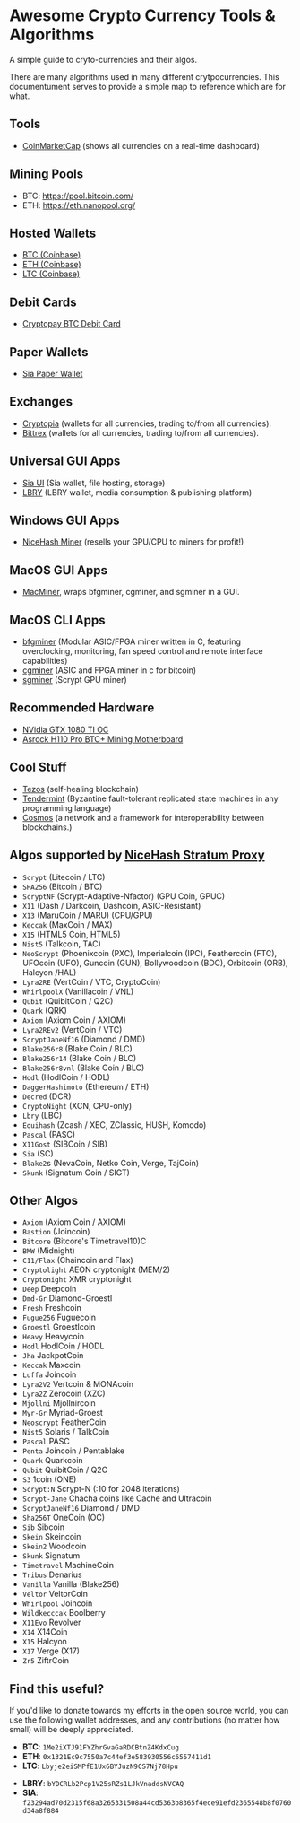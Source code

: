 # Awesome Crypto Currency Tools & Algorithms 

A simple guide to cryto-currencies and their algos.

There are many algorithms used in many different crytpocurrencies. This documentument serves to provide a simple map to reference which are for what. 

## Tools

- [CoinMarketCap](https://coinmarketcap.com) (shows all currencies on a real-time dashboard)

## Mining Pools

- BTC: https://pool.bitcoin.com/
- ETH: https://eth.nanopool.org/


## Hosted Wallets

- [BTC (Coinbase)](https://www.coinbase.com/join/516f7e9a929bda3e06000001)
- [ETH (Coinbase)](https://www.coinbase.com/join/516f7e9a929bda3e06000001)
- [LTC (Coinbase)](https://www.coinbase.com/join/516f7e9a929bda3e06000001)

## Debit Cards

- [Cryptopay BTC Debit Card](https://cryptopay.me/join/03db9c17)

## Paper Wallets

- [Sia Paper Wallet](https://siapaperwallet.co)

## Exchanges

- [Cryptopia](https://www.cryptopia.co.nz/Register?referrer=kennethreitz) (wallets for all currencies, trading to/from all currencies). 
- [Bittrex](https://bittrex.com) (wallets for all currencies, trading to/from all currencies). 


## Universal GUI Apps

- [Sia UI](http://sia.tech/apps/) (Sia wallet, file hosting, storage)
- [LBRY](https://lbry.io) (LBRY wallet, media consumption & publishing platform)

## Windows GUI Apps

- [NiceHash Miner](https://miner.nicehash.com/?refby=386829) (resells your GPU/CPU to miners for profit!)

## MacOS GUI Apps

- [MacMiner](http://macminer.fabulouspanda.com/macminer/), wraps bfgminer, cgminer, and sgminer in a GUI. 

## MacOS CLI Apps

- [bfgminer](http://macminer.fabulouspanda.com/commandline/) (Modular ASIC/FPGA miner written in C, featuring overclocking, monitoring, fan speed control and remote interface capabilities)
- [cgminer](http://macminer.fabulouspanda.com/commandline/) (ASIC and FPGA miner in c for bitcoin)
- [sgminer](http://macminer.fabulouspanda.com/commandline/) (Scrypt GPU miner)

## Recommended Hardware

- [NVidia GTX 1080 TI OC](http://amzn.to/2wl1c9j)
- [Asrock H110 Pro BTC+ Mining Motherboard](http://amzn.to/2xadkYk)

## Cool Stuff

- [Tezos](https://www.tezos.com) (self-healing blockchain)
- [Tendermint](https://tendermint.com) (Byzantine fault-tolerant replicated state machines in any programming language)
- [Cosmos](https://cosmos.network) (a network and a framework for interoperability between blockchains.)


## Algos supported by [NiceHash Stratum Proxy](https://www.nicehash.com/?refby=386829)

- `Scrypt` (Litecoin / LTC)
- `SHA256` (Bitcoin / BTC)
- `ScryptNF` (Scrypt-Adaptive-Nfactor) (GPU Coin, GPUC)
- `X11` (Dash / Darkcoin, Dashcoin, ASIC-Resistant)
- `X13` (MaruCoin / MARU) (CPU/GPU)
- `Keccak` (MaxCoin / MAX)
- `X15` (HTML5 Coin, HTML5)
- `Nist5` (Talkcoin, TAC)
- `NeoScrypt` (Phoenixcoin (PXC), Imperialcoin (IPC), Feathercoin (FTC), UFOcoin (UFO), Guncoin (GUN), Bollywoodcoin (BDC), Orbitcoin (ORB), Halcyon /HAL)
- `Lyra2RE` (VertCoin / VTC, CryptoCoin)
- `WhirlpoolX` (Vanillacoin / VNL)
- `Qubit` (QuibitCoin / Q2C)
- `Quark` (QRK)
- `Axiom` (Axiom Coin / AXIOM)
- `Lyra2REv2` (VertCoin / VTC)
- `ScryptJaneNf16` (Diamond / DMD)
- `Blake256r8` (Blake Coin / BLC)
- `Blake256r14` (Blake Coin / BLC)
- `Blake256r8vnl` (Blake Coin / BLC)
- `Hodl` (HodlCoin / HODL)
- `DaggerHashimoto` (Ethereum / ETH)
- `Decred` (DCR)
- `CryptoNight` (XCN, CPU-only)
- `Lbry` (LBC)
- `Equihash` (Zcash / XEC, ZClassic, HUSH, Komodo)
- `Pascal` (PASC)
- `X11Gost` (SIBCoin / SIB)
- `Sia` (SC)
- `Blake2`s (NevaCoin, Netko Coin, Verge, TajCoin)
- `Skunk` (Signatum Coin / SIGT)

## Other Algos

- `Axiom` (Axiom Coin / AXIOM)
- `Bastion` (Joincoin)
- `Bitcore` (Bitcore's Timetravel10)C
- `BMW`	(Midnight)
- `C11/Flax` (Chaincoin and Flax)
- `Cryptolight`		AEON cryptonight (MEM/2)
- `Cryptonight`		XMR cryptonight
- `Deep`			    Deepcoin
- `Dmd-Gr`		    Diamond-Groestl
- `Fresh`			    Freshcoin
- `Fugue256`		    Fuguecoin
- `Groestl`		    Groestlcoin
- `Heavy`			    Heavycoin
- `Hodl`		       HodlCoin / HODL
- `Jha`			    JackpotCoin
- `Keccak`		    Maxcoin
- `Luffa`			    Joincoin
- `Lyra2V2`		    Vertcoin & MONAcoin
- `Lyra2Z`		    Zerocoin (XZC)
- `Mjollni`		    Mjollnircoin
- `Myr-Gr`		    Myriad-Groest
- `Neoscrypt`		  FeatherCoin
- `Nist5`			    Solaris / TalkCoin	
- `Pascal`		    PASC
- `Penta`			    Joincoin / Pentablake
- `Quark`			    Quarkcoin
- `Qubit`			    QuibitCoin / Q2C
- `S3`			    1coin (ONE)
- `Scrypt:N`		    Scrypt-N (:10 for 2048 iterations)
- `Scrypt-Jane`	    Chacha coins like Cache and Ultracoin
- `ScryptJaneNf16`    Diamond / DMD
- `Sha256T`		    OneCoin (OC)
- `Sib`			    Sibcoin
- `Skein`			    Skeincoin
- `Skein2`		    Woodcoin
- `Skunk`			    Signatum
- `Timetravel`	    MachineCoin
- `Tribus`		    Denarius
- `Vanilla`		    Vanilla (Blake256)
- `Veltor`		    VeltorCoin
- `Whirlpool`		    Joincoin
- `Wildkecccak`	    Boolberry
- `X11Evo`		    Revolver 
- `X14`			    X14Coin
- `X15`			    Halcyon
- `X17`			    Verge (X17)
- `Zr5`			    ZiftrCoin


## Find this useful?

If you'd like to donate towards my efforts in the open source world, you can use the following wallet addresses, and any contributions (no matter how small) will be deeply appreciated. 

* **BTC**: `1Me2iXTJ91FYZhrGvaGaRDCBtnZ4KdxCug`
* **ETH**: `0x1321Ec9c7550a7c44ef3e583930556c6557411d1`
* **LTC**: `Lbyje2eiSMPfE1Ux6BYJuzN9CS7Nj78Hpu`
- **LBRY**: `bYDCRLb2Pcp1V25sRZs1LJkVnaddsNVCAQ`
- **SIA**: `f23294ad70d2315f68a3265331508a44cd5363b8365f4ece91efd2365548b8f0760d34a8f884` 
